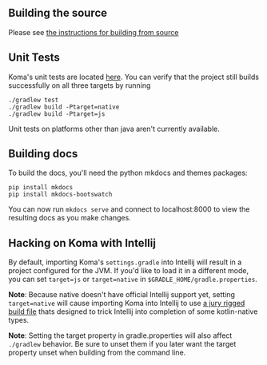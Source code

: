 
## Building the source

Please see [the instructions for building from source](Build_From_Source.md)

## Unit Tests

Koma's unit tests are located [here](https://github.com/kyonifer/koma/tree/master/tests/test/koma).
You can verify that the project still builds successfully on all three targets by running

```
./gradlew test
./gradlew build -Ptarget=native
./gradlew build -Ptarget=js
```

Unit tests on platforms other than java aren't currently available.

## Building docs

To build the docs, you'll need the python mkdocs and themes packages:

```
pip install mkdocs
pip install mkdocs-bootswatch
```

You can now run `mkdocs serve` and connect to localhost:8000 to view 
the resulting docs as you make changes.

## Hacking on Koma with Intellij

By default, importing Koma's `settings.gradle` into Intellij will result in a 
project configured for the JVM. If you'd like to load it in a different mode, 
you can set `target=js` or `target=native` in `$GRADLE_HOME/gradle.properties`.

**Note**: Because native doesn't have official Intellij support yet, setting
`target=native` will cause importing Koma into Intellij to use [a jury rigged 
build file](https://github.com/kyonifer/koma/blob/master/buildscripts/build-native-intellij.gradle)
thats designed to trick Intellij into completion of some kotlin-native types. 

**Note**: Setting the target property in gradle.properties will also affect `./gradlew`
 behavior. Be sure to unset them if you later want the target property unset when building
 from the command line.
